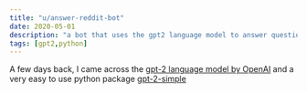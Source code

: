 ```yaml
---
title: "u/answer-reddit-bot"
date: 2020-05-01
description: "a bot that uses the gpt2 language model to answer questions on r/AskReddit"
tags: [gpt2,python]
---
```

 A few days back, I came across the [gpt-2 language model by OpenAI](https://openai.com/blog/better-language-models/)
 and a very easy to use python package [gpt-2-simple](https://github.com/minimaxir/gpt-2-simple)
